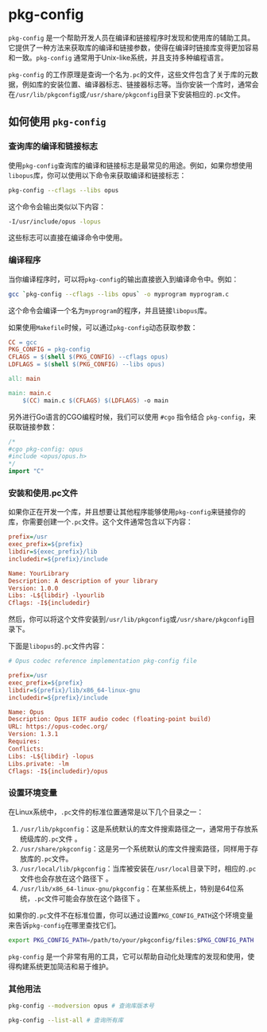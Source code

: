 # pkg-config

`pkg-config` 是一个帮助开发人员在编译和链接程序时发现和使用库的辅助工具。它提供了一种方法来获取库的编译和链接参数，使得在编译时链接库变得更加容易和一致。`pkg-config` 通常用于Unix-like系统，并且支持多种编程语言。

`pkg-config` 的工作原理是查询一个名为`.pc`的文件，这些文件包含了关于库的元数据，例如库的安装位置、编译器标志、链接器标志等。当你安装一个库时，通常会在`/usr/lib/pkgconfig`或`/usr/share/pkgconfig`目录下安装相应的`.pc`文件。

## 如何使用 `pkg-config`

###  查询库的编译和链接标志

使用`pkg-config`查询库的编译和链接标志是最常见的用途。例如，如果你想使用`libopus`库，你可以使用以下命令来获取编译和链接标志：

```bash
pkg-config --cflags --libs opus
```

这个命令会输出类似以下内容：

```bash
-I/usr/include/opus -lopus
```

这些标志可以直接在编译命令中使用。

### 编译程序
当你编译程序时，可以将`pkg-config`的输出直接嵌入到编译命令中。例如：

```bash
gcc `pkg-config --cflags --libs opus` -o myprogram myprogram.c
```

这个命令会编译一个名为`myprogram`的程序，并且链接`libopus`库。


如果使用`Makefile`时候，可以通过`pkg-config`动态获取参数：

```makefile
CC = gcc
PKG_CONFIG = pkg-config
CFLAGS = $(shell $(PKG_CONFIG) --cflags opus)
LDFLAGS = $(shell $(PKG_CONFIG) --libs opus)

all: main

main: main.c
	$(CC) main.c $(CFLAGS) $(LDFLAGS) -o main
```

另外进行Go语言的CGO编程时候，我们可以使用 `#cgo` 指令结合 `pkg-config`，来获取链接参数：

```go
/*
#cgo pkg-config: opus
#include <opus/opus.h>
*/
import "C"
```

### 安装和使用.pc文件
如果你正在开发一个库，并且想要让其他程序能够使用`pkg-config`来链接你的库，你需要创建一个`.pc`文件。这个文件通常包含以下内容：

```ini
prefix=/usr
exec_prefix=${prefix}
libdir=${exec_prefix}/lib
includedir=${prefix}/include

Name: YourLibrary
Description: A description of your library
Version: 1.0.0
Libs: -L${libdir} -lyourlib
Cflags: -I${includedir}
```

然后，你可以将这个文件安装到`/usr/lib/pkgconfig`或`/usr/share/pkgconfig`目录下。

下面是`libopus`的`.pc`文件内容：

```ini
# Opus codec reference implementation pkg-config file

prefix=/usr
exec_prefix=${prefix}
libdir=${prefix}/lib/x86_64-linux-gnu
includedir=${prefix}/include

Name: Opus
Description: Opus IETF audio codec (floating-point build)
URL: https://opus-codec.org/
Version: 1.3.1
Requires:
Conflicts:
Libs: -L${libdir} -lopus
Libs.private: -lm
Cflags: -I${includedir}/opus
```

### 设置环境变量

在Linux系统中，`.pc`文件的标准位置通常是以下几个目录之一：
    
1. `/usr/lib/pkgconfig`：这是系统默认的库文件搜索路径之一，通常用于存放系统级库的`.pc`文件  。
2. `/usr/share/pkgconfig`：这是另一个系统默认的库文件搜索路径，同样用于存放库的`.pc`文件。
3. `/usr/local/lib/pkgconfig`：当库被安装在`/usr/local`目录下时，相应的`.pc`文件也会存放在这个路径下 。
4. `/usr/lib/x86_64-linux-gnu/pkgconfig`：在某些系统上，特别是64位系统，`.pc`文件可能会存放在这个路径下 。

如果你的`.pc`文件不在标准位置，你可以通过设置`PKG_CONFIG_PATH`这个环境变量来告诉`pkg-config`在哪里查找它们。

```bash
export PKG_CONFIG_PATH=/path/to/your/pkgconfig/files:$PKG_CONFIG_PATH
```

`pkg-config` 是一个非常有用的工具，它可以帮助自动化处理库的发现和使用，使得构建系统更加简洁和易于维护。

### 其他用法

```bash
pkg-config --modversion opus # 查询库版本号

pkg-config --list-all # 查询所有库
```